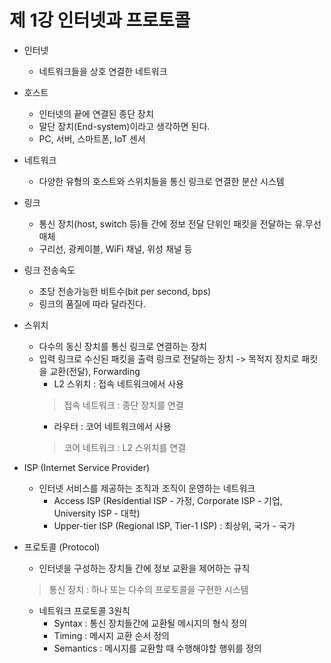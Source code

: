 # 제 1강 인터넷과 프로토콜
- 인터넷
    - 네트워크들을 상호 연결한 네트워크

- 호스트
    - 인터넷의 끝에 연결된 종단 장치
    - 말단 장치(End-system)이라고 생각하면 된다.
    - PC, 서버, 스마트폰, IoT 센서

- 네트워크
    - 다양한 유형의 호스트와 스위치들을 통신 링크로 연결한 분산 시스템

- 링크
    - 통신 장치(host, switch 등)들 간에 정보 전달 단위인 패킷을 전달하는 유.무선 매체
    - 구리선, 광케이블, WiFi 채널, 위성 채널 등

- 링크 전송속도
    - 초당 전송가능한 비트수(bit per second, bps)
    - 링크의 품질에 따라 달라진다.

- 스위치
    - 다수의 동신 장치를 통신 링크로 연결하는 장치
    - 입력 링크로 수신된 패킷을 출력 링크로 전달하는 장치 -> 목적지 장치로 패킷을 교환(전달), Forwarding
        - L2 스위치 : 접속 네트워크에서 사용
        > 접속 네트워크 : 종단 장치를 연결
        - 라우터 : 코어 네트워크에서 사용
        > 코어 네트워크 : L2 스위치를 연결

- ISP (Internet Service Provider)
    - 인터넷 서비스를 제공하는 조직과 조직이 운영하는 네트워크
        - Access ISP (Residential ISP - 가정, Corporate ISP - 기업, University ISP - 대학)
        - Upper-tier ISP (Regional ISP, Tier-1 ISP) : 최상위, 국가 - 국가

- 프로토콜 (Protocol)
    - 인터넷을 구성하는 장치들 간에 정보 교환을 제어하는 규칙
    > 통신 장치 : 하나 또는 다수의 프로토콜을 구현한 시스템

    - 네트워크 프로토콜 3원칙
        - Syntax : 통신 장치들간에 교환될 메시지의 형식 정의
        - Timing : 메시지 교환 순서 정의
        - Semantics : 메시지를 교환할 때 수행해야할 행위를 정의
